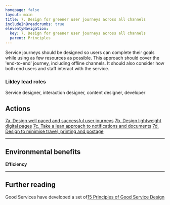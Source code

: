 ```yaml
---
homepage: false
layout: main
title: 7. Design for greener user journeys across all channels
includeInBreadcrumbs: true
eleventyNavigation:
  key: 7. Design for greener user journeys across all channels
  parent: Principles
---
```


Service journeys should be designed so users can complete their goals while using as few resources as possible. This approach should cover the 'end-to-end' journey, including offline channels. It should also consider how both end users and staff interact with the service.

### Likley lead roles

Service designer, interaction designer, content designer, developer

## Actions
[7a. Design well paced and successful user journeys](/principles/actions/7a-design-for-well-paced-and-successful-user-journeys)
[7b. Design lightweight digital pages](/principles/actions/7b-design-lightweight-digital-pages)
[7c. Take a lean approach to notifications and documents](/principles/actions/7c-take-a-lean-approach-to-notifications-and-documents)
[7d. Design to minimise travel, printing and postage](/principles/actions/7d-design-to-minimise-travel,-printing-and-postage)

* * *

## Environmental benefits

<p class="govuk-body"><strong class="govuk-tag">
  Efficiency
</strong></p>

* * *

## Further reading

Good Services have developed a set of[15 Principles of Good Service Design](https://good.services/15-principles-of-good-service-design)

